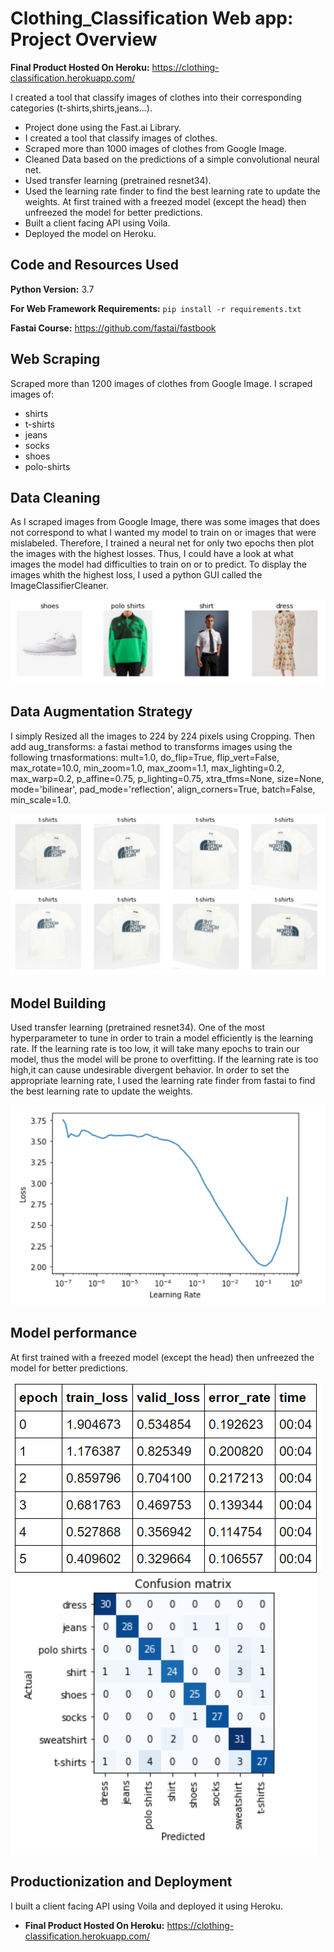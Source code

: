 # Clothing_Classification Web app: Project Overview
**Final Product Hosted On Heroku:** https://clothing-classification.herokuapp.com/

I created a tool that classify images of clothes into their corresponding categories (t-shirts,shirts,jeans...). 

*   Project done using the Fast.ai Library.
*   I created a tool that classify images of clothes. 
*   Scraped more than 1000  images of clothes from Google Image.
*   Cleaned Data based on the predictions of a simple convolutional neural net.  
*   Used transfer learning (pretrained resnet34). 
*   Used the learning rate finder to find the best learning rate to update the weights. At first trained with a freezed model (except the head) then unfreezed the model for better predictions.
*   Built a client facing API using Voila.
*   Deployed the model on Heroku.

## Code and Resources Used

**Python Version:** 3.7

**For Web Framework Requirements:** ```pip install -r requirements.txt```

**Fastai Course:** https://github.com/fastai/fastbook

## Web Scraping
Scraped more than 1200  images of clothes from Google Image. I scraped images of:
* shirts
* t-shirts
* jeans
* socks
* shoes
* polo-shirts

## Data Cleaning
As I scraped images from Google Image, there was some images that does not correspond to what I wanted my model to train on or images that were mislabeled. Therefore, I trained a neural net for only two epochs then plot the images with the highest losses. Thus, I could have a look at what images the model had difficulties to train on or to predict.
To display the images whith the highest loss, I used a python GUI called the ImageClassifierCleaner.

![alt text](https://github.com/gaetanlop/Clothing_Classification/blob/master/Data%20example.PNG)


## Data Augmentation Strategy
I simply Resized all the images to 224 by 224 pixels using Cropping. Then add aug_transforms: a fastai method to transforms images using the following trnasformations: mult=1.0, do_flip=True, flip_vert=False, max_rotate=10.0, min_zoom=1.0, max_zoom=1.1, max_lighting=0.2, max_warp=0.2, p_affine=0.75, p_lighting=0.75, xtra_tfms=None, size=None, mode='bilinear', pad_mode='reflection', align_corners=True, batch=False, min_scale=1.0.

![alt text](https://github.com/gaetanlop/Clothing_Classification/blob/master/Data%20augmentation%20example.PNG)

## Model Building
Used transfer learning (pretrained resnet34). One of the most hyperparameter to tune in order to train a model efficiently is the learning rate. If the learning rate is too low, it will take many epochs to train our model, thus the model will be prone to overfitting. If the learning rate is too high,it can cause undesirable divergent behavior. In order to set the appropriate learning rate, I used the learning rate finder from fastai to find the best learning rate to update the weights. 

![alt text](https://github.com/gaetanlop/Clothing_Classification/blob/master/Lr%20finder.PNG)

## Model performance
At first trained with a freezed model (except the head) then unfreezed the model for better predictions.

![alt text](https://github.com/gaetanlop/Clothing_Classification/blob/master/results.PNG)
![alt text](https://github.com/gaetanlop/Clothing_Classification/blob/master/confusion%20matrix.PNG)

## Productionization and Deployment
I built a client facing API using Voila and deployed it using Heroku.
* **Final Product Hosted On Heroku:** https://clothing-classification.herokuapp.com/
